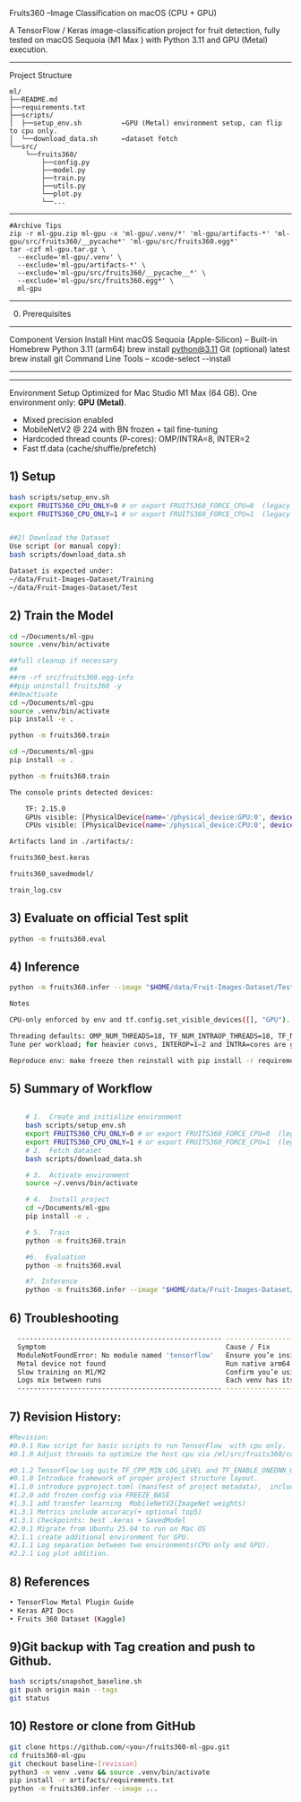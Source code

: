 Fruits360 –Image Classification on macOS (CPU + GPU)

A TensorFlow / Keras image-classification project for fruit detection,
fully tested on
macOS Sequoia (M1 Max ) with Python 3.11 and GPU (Metal) execution.

----------

Project Structure

    ml/
    ├──README.md
    ├──requirements.txt
    ├──scripts/
    │  ├──setup_env.sh          ←GPU (Metal) environment setup, can flip to cpu only.
    │  └──download_data.sh      ←dataset fetch
    └──src/
        └──fruits360/
            ├──config.py
            ├──model.py
            ├──train.py
            ├──utils.py
            └──plot.py
            └──...
----------
```
#Archive Tips
zip -r ml-gpu.zip ml-gpu -x 'ml-gpu/.venv/*' 'ml-gpu/artifacts-*' 'ml-gpu/src/fruits360/__pycache*' 'ml-gpu/src/fruits360.egg*'
tar -czf ml-gpu.tar.gz \
  --exclude='ml-gpu/.venv' \
  --exclude='ml-gpu/artifacts-*' \
  --exclude='ml-gpu/src/fruits360/__pycache__*' \
  --exclude='ml-gpu/src/fruits360.egg*' \
  ml-gpu
```
----------


0. Prerequisites

  ------------------------------- -------------- --------------------------
  Component                       Version        Install Hint
  macOS Sequoia (Apple-Silicon)   –              Built-in
  Homebrew Python                 3.11 (arm64)   brew install python@3.11
  Git (optional)                  latest         brew install git
  Command Line Tools              –              xcode-select --install
  ------------------------------- -------------- --------------------------


----------
Environment Setup
Optimized for Mac Studio M1 Max (64 GB). One environment only: **GPU (Metal)**.
- Mixed precision enabled
- MobileNetV2 @ 224 with BN frozen + tail fine-tuning
- Hardcoded thread counts (P-cores): OMP/INTRA=8, INTER=2
- Fast tf.data (cache/shuffle/prefetch)

## 1) Setup
```bash
bash scripts/setup_env.sh
export FRUITS360_CPU_ONLY=0 # or export FRUITS360_FORCE_CPU=0  (legacy compatible) ##Run  everything with GPU.
export FRUITS360_CPU_ONLY=1 # or export FRUITS360_FORCE_CPU=1  (legacy compatible) ##Run  everything with CPU only.


##2) Download the Dataset
Use script (or manual copy):
bash scripts/download_data.sh

Dataset is expected under:
~/data/Fruit-Images-Dataset/Training
~/data/Fruit-Images-Dataset/Test
```
## 2) Train the Model
```bash
cd ~/Documents/ml-gpu
source .venv/bin/activate

##full cleanup if necessary
##
##rm -rf src/fruits360.egg-info
##pip uninstall fruits360 -y
##deactivate
cd ~/Documents/ml-gpu
source .venv/bin/activate
pip install -e .

python -m fruits360.train

cd ~/Documents/ml-gpu
pip install -e .

python -m fruits360.train

The console prints detected devices:

    TF: 2.15.0
    GPUs visible: [PhysicalDevice(name='/physical_device:GPU:0', device_type='GPU')]
    CPUs visible: [PhysicalDevice(name='/physical_device:CPU:0', device_type='CPU')]

Artifacts land in ./artifacts/:

fruits360_best.keras

fruits360_savedmodel/

train_log.csv
```

## 3) Evaluate on official Test split
```bash
python -m fruits360.eval

```
## 4) Inference
```bash
python -m fruits360.infer --image "$HOME/data/Fruit-Images-Dataset/Test/Apple Golden 2/321_100.jpg"

Notes

CPU-only enforced by env and tf.config.set_visible_devices([], "GPU").

Threading defaults: OMP_NUM_THREADS=18, TF_NUM_INTRAOP_THREADS=18, TF_NUM_INTEROP_THREADS=2.
Tune per workload; for heavier convs, INTEROP=1–2 and INTRA=cores are good starting points.

Reproduce env: make freeze then reinstall with pip install -r requirements.lock.txt


```
## 5) Summary of Workflow
```bash

    # 1.  Create and initialize environment
    bash scripts/setup_env.sh
    export FRUITS360_CPU_ONLY=0 # or export FRUITS360_FORCE_CPU=0  (legacy compatible) ##Run  everything with GPU.
    export FRUITS360_CPU_ONLY=1 # or export FRUITS360_FORCE_CPU=1  (legacy compatible) ##Run  everything with CPU only.
    # 2.  Fetch dataset
    bash scripts/download_data.sh

    # 3.  Activate environment
    source ~/.venvs/bin/activate

    # 4.  Install project
    cd ~/Documents/ml-gpu
    pip install -e .

    # 5.  Train
    python -m fruits360.train

    #6.  Evaluation
    python -m fruits360.eval

    #7. Inference
    python -m fruits360.infer --image "$HOME/data/Fruit-Images-Dataset/Test/Apple Golden 2/321_100.jpg"

```



## 6) Troubleshooting
```bash
  --------------------------------------------------- ---------------------------------------------------------------------------------
  Symptom                                             Cause / Fix
  ModuleNotFoundError: No module named 'tensorflow'   Ensure you’e inside the correct venv (which python) and installed requirements.
  Metal device not found                              Run native arm64 Terminal and reinstall GPU env.
  Slow training on M1/M2                              Confirm you’e using legacy.Adam optimizer (already fixed in model.py).
  Logs mix between runs                               Each venv has its own artifact root (artifacts-cpu vs artifacts-gpu).
  --------------------------------------------------- ---------------------------------------------------------------------------------
```


## 7) Revision History:
```bash
#Revision:
#0.0.1 Raw script for basic scripts to run TensorFlow  with cpu only.
#0.1.0 Adjust threads to optimize the host cpu via /ml/src/fruits360/config.py

#0.1.2 TensorFlow Log quite TF_CPP_MIN_LOG_LEVEL and TF_ENABLE_ONEDNN_OPTS  math leverage to compare performance via /ml/scripts/setup_env.sh.
#0.1.0 Introduce framework of proper project structure layout.
#1.1.0 introduce pyproject.toml (manifest of project metadata),  including definition of python src directory for the  remmedy of execution error of train and evaluate module not found.
#1.2.0 add frozen config via FREEZE_BASE
#1.3.1 add transfer learning  MobileNetV2(ImageNet weights)
#1.3.1 Metrics include accuracy(+ optional top5)
#1.3.1 Checkpoints: best .keras + SavedModel
#2.0.1 Migrate from Ubuntu 25.04 to run on Mac OS
#2.1.1 create additional environment for GPU.
#2.1.1 Log separation between two environments(CPU only and GPU).
#2.2.1 Log plot addition.
```

## 8) References
```bash
• TensorFlow Metal Plugin Guide
• Keras API Docs
• Fruits 360 Dataset (Kaggle)
```
## 9)Git backup with Tag creation and push to Github.
```bash
bash scripts/snapshot_baseline.sh
git push origin main --tags
git status
```
## 10) Restore or clone from GitHub
```bash
git clone https://github.com/<you>/fruits360-ml-gpu.git
cd fruits360-ml-gpu
git checkout baseline-[revision]
python3 -m venv .venv && source .venv/bin/activate
pip install -r artifacts/requirements.txt
python -m fruits360.infer --image ...
```